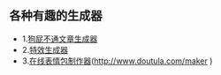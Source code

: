 ## 各种有趣的生成器

- 1.[狗屁不通文章生成器](https://github.com/menzi11/BullshitGenerator)
- 2.[特效生成器](https://m.photofunia.com/categories/all_effects/snow_writing)
- 3.[在线表情包制作器](https://www.52doutu.cn/maker/2/?order=timedown)(http://www.doutula.com/maker
)
